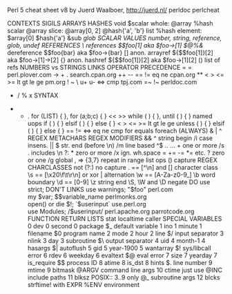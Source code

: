 Perl 5 cheat sheet v8 by Juerd Waalboer, http://juerd.nl/
perldoc perlcheat

 CONTEXTS  SIGILS             ARRAYS        HASHES
 void      $scalar   whole:   @array        %hash
 scalar    @array    slice:   @array[0, 2]  @hash{'a', 'b'}
 list      %hash     element: $array[0]     $hash{'a'}
           &sub
           *glob    SCALAR VALUES
                    number, string, reference, glob, undef
 REFERENCES
 \     references      $$foo[1]       aka $foo->[1]
 $@%&* dereference     $$foo{bar}     aka $foo->{bar}
 []    anon. arrayref  ${$$foo[1]}[2] aka $foo->[1]->[2]
 {}    anon. hashref   ${$$foo[1]}[2] aka $foo->[1][2]
 \()   list of refs
                         NUMBERS vs STRINGS  LINKS
 OPERATOR PRECEDENCE     =          =        perl.plover.com
 ->                      +          .        search.cpan.org
 ++ --                   == !=      eq ne         cpan.org
 **                      < > <= >=  lt gt le ge   pm.org
 ! ~ \ u+ u-             <=>        cmp           tpj.com
 =~ !~                                            perldoc.com
 * / % x                 SYNTAX
 + - .                   for    (LIST) { }, for (a;b;c) { }
 << >>                   while  ( ) { }, until ( ) { }
 named uops              if     ( ) { } elsif ( ) { } else { }
 < > <= >= lt gt le ge   unless ( ) { } elsif ( ) { } else { }
 == != <=> eq ne cmp     for equals foreach (ALWAYS)
 &
 | ^              REGEX METACHARS            REGEX MODIFIERS
 &&               ^     string begin         /i case insens.
 ||               $     str. end (before \n) /m line based ^$
 .. ...           +     one or more          /s . includes \n
 ?:               *     zero or more         /x ign. wh.space
 = += -= *= etc.  ?     zero or one          /g global
 , =>             {3,7} repeat in range
 list ops         ()    capture          REGEX CHARCLASSES
 not              (?:)  no capture       .  == [^\n]
 and              []    character class  \s == [\x20\f\t\r\n]
 or xor           |     alternation      \w == [A-Za-z0-9_]
                  \b    word boundary    \d == [0-9] 
                  \z    string end       \S, \W and \D negate
 DO
 use strict;        DON'T            LINKS
 use warnings;      "$foo"           perl.com       
 my $var;           $$variable_name  perlmonks.org  
 open() or die $!;  `$userinput`     use.perl.org   
 use Modules;       /$userinput/     perl.apache.org
                                     parrotcode.org 
 FUNCTION RETURN LISTS
 stat      localtime    caller         SPECIAL VARIABLES
  0 dev    0 second     0 package      $_    default variable
  1 ino    1 minute     1 filename     $0    program name
  2 mode   2 hour       2 line         $/    input separator
  3 nlink  3 day        3 subroutine   $\    output separator
  4 uid    4 month-1    4 hasargs      $|    autoflush
  5 gid    5 year-1900  5 wantarray    $!    sys/libcall error
  6 rdev   6 weekday    6 evaltext     $@    eval error
  7 size   7 yearday    7 is_require   $$    process ID
  8 atime  8 is_dst     8 hints        $.    line number
  9 mtime               9 bitmask      @ARGV command line args
 10 ctime  just use                    @INC  include paths
 11 blksz  POSIX::      3..9 only      @_    subroutine args
 12 blcks  strftime!    with EXPR      %ENV  environment
